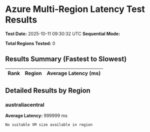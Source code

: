# Azure Multi-Region Latency Test Results

**Test Date:** 2025-10-11 09:30:32 UTC
**Sequential Mode:** 

**Total Regions Tested:** 0

## Results Summary (Fastest to Slowest)

| Rank | Region | Average Latency (ms) |
|------|--------|---------------------|

## Detailed Results by Region

### australiacentral

**Average Latency:** 999999 ms

```
No suitable VM size available in region
```

